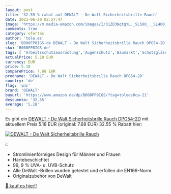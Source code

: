 ```yaml
---
layout: post
title: '32.55 % rabat auf DEWALT - De Walt Sicherheitsbrille Rauch'
date: 2021-06-20 02:57:47
image: 'https://m.media-amazon.com/images/I/31ZD3NqtgYL._SL500_._SL400_.jpg'
comments: true
category: ofertas
author: 'tole.es'
slug: 'B000FP8IGS-de DEWALT - De Walt Sicherheitsbrille Rauch DPG54-2D'
sku: 'B000FP8IGS-de'
tags: [ 'Arbeitsschutzausrüstung','Augenschutz','Baumarkt','Schutzgläser','Sicherheitstechnik','dewalt', ]
actualPrice: 5.18 EUR
currency: EUR
price: 5.18
comparePrice: 7.68 EUR
prodname: 'DEWALT - De Walt Sicherheitsbrille Rauch DPG54-2D'
country: 'de'
flag: '🇩🇪'
brand: 'DEWALT'
buyurl: 'https://www.amazon.de/dp/B000FP8IGS/?tag=tolees0ca-21'
descuento: '32.55'
average: '5.18'
---
```


Es gibt ein [DEWALT - De Walt Sicherheitsbrille Rauch DPG54-2D](https://www.amazon.de/dp/B000FP8IGS/?tag=tolees0ca-21) mit aktuellem Preis 5.18 EUR (original: 7.68 EUR) 32.55 % Rabatt hier:

[![DEWALT - De Walt Sicherheitsbrille Rauch](https://m.media-amazon.com/images/I/31ZD3NqtgYL._SL500_._SL400_.jpg)](https://www.amazon.de/dp/B000FP8IGS/?tag=tolees0ca-21)

ℹ️:

- Stromlinienförmiges Design für Männer und Frauen
- Härtebeschichtet
- 99, 9 % UVA- u. UVB-Schutz
- Alle DeWalt -Brillen wurden getestet und erfüllen die EN166-Norm.
- Originalzubehör von DeWalt

[🛒 kauf es hier!!](https://www.amazon.de/dp/B000FP8IGS/?tag=tolees0ca-21)
